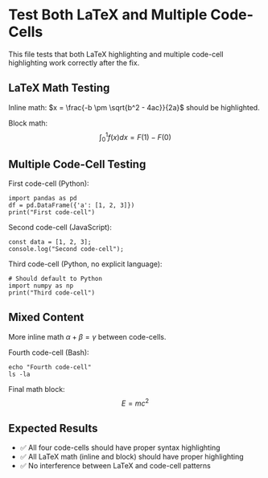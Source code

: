 # Test Both LaTeX and Multiple Code-Cells

This file tests that both LaTeX highlighting and multiple code-cell highlighting work correctly after the fix.

## LaTeX Math Testing

Inline math: $x = \frac{-b \pm \sqrt{b^2 - 4ac}}{2a}$ should be highlighted.

Block math:
$$
\int_0^1 f(x) dx = F(1) - F(0)
$$

## Multiple Code-Cell Testing

First code-cell (Python):
```{code-cell} python
import pandas as pd
df = pd.DataFrame({'a': [1, 2, 3]})
print("First code-cell")
```

Second code-cell (JavaScript):
```{code-cell} javascript
const data = [1, 2, 3];
console.log("Second code-cell");
```

Third code-cell (Python, no explicit language):
```{code-cell}
# Should default to Python
import numpy as np
print("Third code-cell")
```

## Mixed Content

More inline math $\alpha + \beta = \gamma$ between code-cells.

Fourth code-cell (Bash):
```{code-cell} bash
echo "Fourth code-cell"
ls -la
```

Final math block:
$$
E = mc^2
$$

## Expected Results

- ✅ All four code-cells should have proper syntax highlighting
- ✅ All LaTeX math (inline and block) should have proper highlighting
- ✅ No interference between LaTeX and code-cell patterns